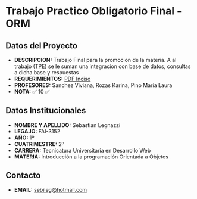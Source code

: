 # Trabajo Practico Obligatorio Final - ORM
## Datos del Proyecto
- **DESCRIPCION:** Trabajo Final para la promocion de la materia. A al trabajo ([TPE](https://github.com/SebastianLegnazzi/TPE-IPOO)) se le suman una integracion con base de datos, consultas a dicha base y respuestas
- **REQUERIMIENTOS:** [PDF Inciso](https://drive.google.com/file/d/1NZIMc-jCDCn9LFODX5T723GQ4-eZ_qGj/view?usp=sharing)
- **PROFESORES:** Sanchez Viviana, Rozas Karina, Pino Maria Laura
- **NOTA:** :white_check_mark: 10 :white_check_mark:
## Datos Institucionales
- **NOMBRE Y APELLIDO:** Sebastian Legnazzi
- **LEGAJO:** FAI-3152
- **AÑO:** 1º
- **CUATRIMESTRE:** 2º
- **CARRERA:** Tecnicatura Universitaria en Desarrollo Web
- **MATERIA:** Introducción a la programación Orientada a Objetos
## Contacto
- **EMAIL:** sebileg@hotmail.com
